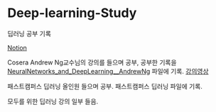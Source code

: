# Deep-learning-Study

딥러닝 공부 기록

[Notion](https://www.notion.so/Deep-learning-a0db1c4ff2bd4a9e95c9f1954c98fe28)

Cosera Andrew Ng교수님의 강의를 들으며 공부, 공부한 기록을 [NeuralNetworks_and_DeepLearning\_\_AndrewNg](./NeuralNetworks_and_DeepLearning__AndrewNg/) 파일에 기록. [강의영상](https://www.youtube.com/playlist?list=PLkDaE6sCZn6Ec-XTbcX1uRg2_u4xOEky0)

패스트캠퍼스 딥러닝 올인원 들으며 공부. 패스트캠퍼스 딥러닝 파일에 기록.

모두를 위한 딥러닝 강의 일부 들음.
